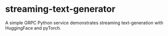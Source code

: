 # streaming-text-generator
A simple GRPC Python service demonstrates streaming text-generation with HuggingFace and pyTorch.
